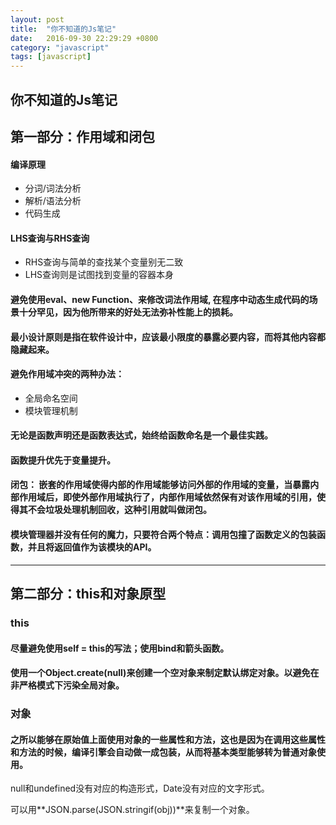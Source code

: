 ```yaml
---
layout: post
title:  "你不知道的Js笔记"
date:   2016-09-30 22:29:29 +0800
category: "javascript"
tags: [javascript]
---
```



## 你不知道的Js笔记

## 第一部分：作用域和闭包

#### 编译原理

- 分词/词法分析
- 解析/语法分析
- 代码生成

#### LHS查询与RHS查询

- RHS查询与简单的查找某个变量别无二致
- LHS查询则是试图找到变量的容器本身

#### 避免使用eval、new Function、来修改词法作用域, 在程序中动态生成代码的场景十分罕见，因为他所带来的好处无法弥补性能上的损耗。

#### 最小设计原则是指在软件设计中，应该最小限度的暴露必要内容，而将其他内容都隐藏起来。

#### 避免作用域冲突的两种办法：

- 全局命名空间
- 模块管理机制

#### 无论是函数声明还是函数表达式，始终给函数命名是一个最佳实践。

#### 函数提升优先于变量提升。

#### 闭包： 嵌套的作用域使得内部的作用域能够访问外部的作用域的变量，当暴露内部作用域后，即使外部作用域执行了，内部作用域依然保有对该作用域的引用，使得其不会垃圾处理机制回收，这种引用就叫做闭包。
#### 模块管理器并没有任何的魔力，只要符合两个特点：调用包撞了函数定义的包装函数，并且将返回值作为该模块的API。

----------

## 第二部分：this和对象原型

### this

#### 尽量避免使用self = this的写法；使用bind和箭头函数。
#### 使用一个Object.create(null)来创建一个空对象来制定默认绑定对象。以避免在非严格模式下污染全局对象。

### 对象

#### 之所以能够在原始值上面使用对象的一些属性和方法，这也是因为在调用这些属性和方法的时候，编译引擎会自动做一成包装，从而将基本类型能够转为普通对象使用。

null和undefined没有对应的构造形式，Date没有对应的文字形式。

可以用**JSON.parse(JSON.stringif(obj))**来复制一个对象。